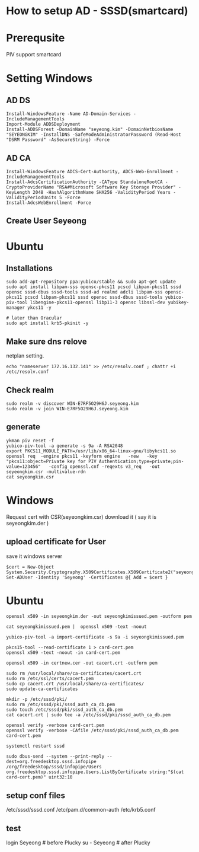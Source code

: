 # How to setup AD - SSSD(smartcard)

# Prerequsite

PIV support smartcard

# Setting Windows

## AD DS

```
Install-WindowsFeature -Name AD-Domain-Services -IncludeManagementTools
Import-Module ADDSDeployment
Install-ADDSForest -DomainName "seyeong.kim" -DomainNetbiosName "SEYEONGKIM" -InstallDNS -SafeModeAdministratorPassword (Read-Host "DSRM Password" -AsSecureString) -Force
```

## AD CA
```
Install-WindowsFeature ADCS-Cert-Authority, ADCS-Web-Enrollment -IncludeManagementTools
Install-AdcsCertificationAuthority -CAType StandaloneRootCA -CryptoProviderName "RSA#Microsoft Software Key Storage Provider" -KeyLength 2048 -HashAlgorithmName SHA256 -ValidityPeriod Years -ValidityPeriodUnits 5 -Force
Install-AdcsWebEnrollment -Force
```
## Create User Seyeong


# Ubuntu

## Installations
```
sudo add-apt-repository ppa:yubico/stable && sudo apt-get update
sudo apt install libpam-sss opensc-pkcs11 pcscd libpam-pkcs11 sssd opensc sssd-dbus sssd-tools sssd-ad realmd adcli libpam-sss opensc-pkcs11 pcscd libpam-pkcs11 sssd opensc sssd-dbus sssd-tools yubico-piv-tool libengine-pkcs11-openssl libp11-3 opensc libssl-dev yubikey-manager ykcs11 -y

# later than Oracular
sudo apt install krb5-pkinit -y
```
## Make sure dns relove
netplan setting.
```
echo "nameserver 172.16.132.141" >> /etc/resolv.conf ; chattr +i /etc/resolv.conf
```

## Check realm
```
sudo realm -v discover WIN-E7RF5O29H6J.seyeong.kim
sudo realm -v join WIN-E7RF5O29H6J.seyeong.kim
```
## generate 
```
ykman piv reset -f
yubico-piv-tool -a generate -s 9a -A RSA2048
export PKCS11_MODULE_PATH=/usr/lib/x86_64-linux-gnu/libykcs11.so
openssl req  -engine pkcs11 -keyform engine   -new   -key "pkcs11:object=Private key for PIV Authentication;type=private;pin-value=123456"   -config openssl.cnf -reqexts v3_req   -out seyeongkim.csr -multivalue-rdn
cat seyeongkim.csr
```
# Windows

Request cert with CSR(seyeongkim.csr)
download it ( say it is seyeongkim.der )

## upload certificate for User
save it windows server
```
$cert = New-Object System.Security.Cryptography.X509Certificates.X509Certificate2("seyeongkim.der")
Set-ADUser -Identity 'Seyeong' -Certificates @{ Add = $cert }
```
# Ubuntu
```
openssl x509 -in seyeongkim.der -out seyeongkimissued.pem -outform pem

cat seyeongkimissued.pem |  openssl x509 -text -noout

yubico-piv-tool -a import-certificate -s 9a -i seyeongkimissued.pem

pkcs15-tool --read-certificate 1 > card-cert.pem
openssl x509 -text -noout -in card-cert.pem

openssl x509 -in certnew.cer -out cacert.crt -outform pem

sudo rm /usr/local/share/ca-certificates/cacert.crt
sudo rm /etc/ssl/certs/cacert.pem
sudo cp cacert.crt /usr/local/share/ca-certificates/
sudo update-ca-certificates

mkdir -p /etc/sssd/pki/
sudo rm /etc/sssd/pki/sssd_auth_ca_db.pem
sudo touch /etc/sssd/pki/sssd_auth_ca_db.pem
cat cacert.crt | sudo tee -a /etc/sssd/pki/sssd_auth_ca_db.pem

openssl verify -verbose card-cert.pem
openssl verify -verbose -CAfile /etc/sssd/pki/sssd_auth_ca_db.pem card-cert.pem

systemctl restart sssd

sudo dbus-send --system --print-reply --dest=org.freedesktop.sssd.infopipe /org/freedesktop/sssd/infopipe/Users org.freedesktop.sssd.infopipe.Users.ListByCertificate string:"$(cat card-cert.pem)" uint32:10
```

## setup conf files
/etc/sssd/sssd.conf
/etc/pam.d/common-auth
/etc/krb5.conf

## test
login Seyeong # before Plucky
su - Seyeong # after Plucky
